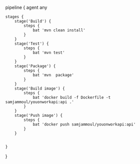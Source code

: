 pipeline {
    agent any

    stages {
        stage('Build') { 
            steps {
                bat 'mvn clean install' 
            }
        }
        stage('Test') { 
            steps {
                bat 'mvn test' 
            }
        } 
        stage('Package') { 
            steps {
                bat 'mvn  package' 
            }
        }
        stage('Build image') { 
            steps {
                bat 'docker build -f Dockerfile -t samjammoul/youonworkapi:api .' 
            }
        }
        stage('Push image') { 
            steps {
                bat 'docker push samjammoul/youonworkapi:api' 
            }
        }
        
       
    }
}
